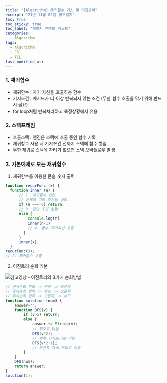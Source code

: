 ```yaml
---
title: "[Algorithm] 재귀함수 기초 및 이진트리"
excerpt: "21년 11월 02일 공부일지"
toc: true
toc_sticky: true
toc_label: "페이지 컨텐츠 리스트"
categories:
  - Algorithm
tags:
  - Algorithm
  - JS
  - TIL
last_modified_at:
---
```


### **1. 재귀함수**
- 재귀함수 : 자기 자신을 호출하는 함수
- 기저조건 : 메서드가 더 이상 반복되지 않는 조건
  (무한 함수 호출을 막기 위해 반드시 필요)
- for loop처럼 반복처리하고 특정상황에서 유용  

### **2. 스택프레임**
- 호출스택 : 엔진은 스택에 호출 중인 함수 기록
- 재귀함수 사용 시 기저조건 전까지 스택에 함수 쌓임
- 무한 재귀로 스택에 자리가 없으면 스택 오버플로우 발생

### **3. 기본예제로 보는 재귀함수**

1. 재귀함수를 이용한 콘솔 숫자 출력

```javascript
function recurFunc (x) {
  function inner (n) {
      // 1. 재귀함수 선언
      // 문제에 따라 조건들 설정
      if (n === 0) return;
      // 3. 중단 조건 설정
      else {
          console.log(n)
          inner(n-1)
          // 4. 함수 자기자신 호출 
        }
      }
      inner(x);
  }
recurFunc(3);
// 2. 재귀함수 호출
```

2. 이진트리 순회 기본

![참고영상 - 이진트리의 3가지 순회방법](https://www.youtube.com/watch?v=QN1rZYX6QaA)

```javascript
// 전위순회 부모 -> 왼쪽 -> 오른쪽
// 중위순회 왼쪽 -> 부모 -> 오른쪽
// 후위순회 왼쪽 -> 오른쪽 -> 부모
function solution (num) {
    answer="";
    function DFS(v) {
        if (v>5) return;
        else {
            answer += String(v);
            // 부모로 이동
            DFS(v*2);
            // 왼쪽 자식트리로 이동
            DFS(v*2+1);
            // 오른쪽 자식 트리로 이동
        }
    }
    DFS(num);
    return answer;
}
solution(1);
```